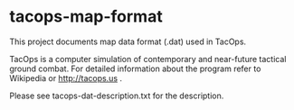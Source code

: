 tacops-map-format
=================

This project documents map data format (.dat) used in TacOps.

TacOps is a computer simulation of contemporary and near-future tactical ground combat.
For detailed information about the program refer to Wikipedia or http://tacops.us .

Please see tacops-dat-description.txt for the description.
